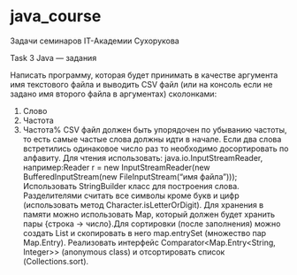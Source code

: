 # java_course
Задачи семинаров IT-Академии Сухорукова

Task 3
Java — задания

Написать программу, которая будет принимать в качестве аргумента имя текстового файла и выводить CSV файл (или на консоль если не задано имя второго файла в аргументах) сколонками:
1. Слово
2. Частота
3. Частота%
CSV файл должен быть упорядочен по убыванию частоты, то есть самые частые слова должны идти в начале. Если два слова встретились одинаковое число раз то необходимо досортировать по алфавиту. Для чтения использовать: java.io.InputStreamReader, например:Reader r = new InputStreamReader(new BufferedInputStream(new FileInputStream(“имя файла”)));
Использовать StringBuilder класс для построения слова. Разделителями считать все символы кроме букв и цифр (использовать метод Character.isLetterOrDigit). Для хранения в памяти можно использовать Map, который должен будет хранить пары {строка → число}.Для сортировки (после заполнения) можно создать List и скопировать в него map.entrySet (множество пар Map.Entry). Реализовать интерфейс Comparator<Map.Entry<String, Integer>> (anonymous class) и отсортировать список (Collections.sort).
